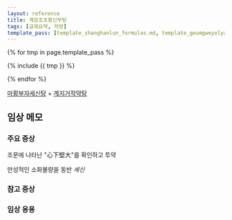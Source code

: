 ```yaml
---
layout: reference
title: 계강조초황신부탕
tags: [금궤요략, 처방]
template_pass: [template_shanghanlun_formulas.md, template_geumgweyolyag_formulas.md, template_etc_formulas.md]
---
```


{% for tmp in page.template_pass %}

{% include {{ tmp }} %}

{% endfor %}


[마황부자세신탕]({{site.formulaurl}}/마황부자세신탕) + [계지거작약탕]({{site.formulaurl}}/계지거작약탕)


## 임상 메모

### 주요 증상

조문에 나타난 "心下堅大"를 확인하고 투약

만성적인 소화불량을 동반 _세신_

### 참고 증상


### 임상 응용

